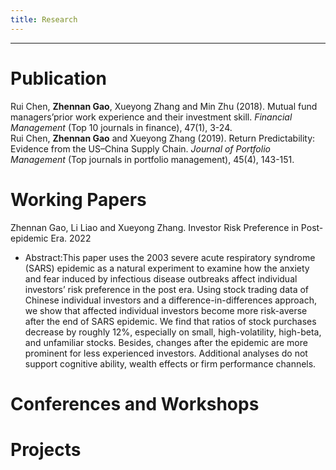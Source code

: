 ```yaml
---
title: Research
---
```

---

# **Publication**

Rui Chen, **Zhennan Gao**, Xueyong Zhang and Min Zhu (2018). Mutual fund managers’prior work experience and their investment skill. *Financial Management* (Top 10 journals in finance), 47(1), 3-24.  
Rui Chen, **Zhennan Gao** and Xueyong Zhang (2019). Return Predictability: Evidence from the US–China Supply Chain. *Journal of Portfolio Management* (Top journals in portfolio management), 45(4), 143-151.  


# **Working Papers**
Zhennan Gao, Li Liao and Xueyong Zhang. Investor Risk Preference in Post-epidemic Era. 2022
  
- Abstract:This paper uses the 2003 severe acute respiratory syndrome (SARS) epidemic as a natural experiment to examine how the anxiety and fear induced by infectious disease outbreaks affect individual investors’ risk preference in the post era. Using stock trading data of Chinese individual investors and a difference-in-differences approach, we show that affected individual investors become more risk-averse after the end of SARS epidemic. We find that ratios of stock purchases decrease by roughly 12%, especially on small, high-volatility, high-beta, and unfamiliar stocks. Besides, changes after the epidemic are more prominent for less experienced investors. Additional analyses do not support cognitive ability, wealth effects or firm performance channels.

# **Conferences and Workshops**

# **Projects**



